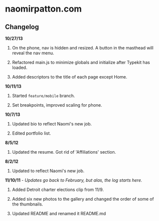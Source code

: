 naomirpatton.com
================

Changelog
---------

**10/27/13**

1. On the phone, nav is hidden and resized. A button in the masthead will reveal the nav menu.

2. Refactored main.js to minimize globals and initialize after Typekit has loaded.

3. Added descriptors to the title of each page except Home.


**10/11/13**

1. Started `feature/mobile` branch.

2. Set breakpoints, improved scaling for phone.


**10/7/13**

1. Updated bio to reflect Naomi's new job.

2. Edited portfolio list.


**8/5/12**

1. Updated the resume. Got rid of 'Affiliations' section.


**8/2/12**

1. Updated to reflect Naomi's new job.


**11/10/11** - *Updates go back to February, but alas, the log starts here.*

1. Added Detroit charter elections clip from 11/9.

2. Added six new photos to the gallery and changed the order of some of the thumbnails.

3. Updated README and renamed it README.md
